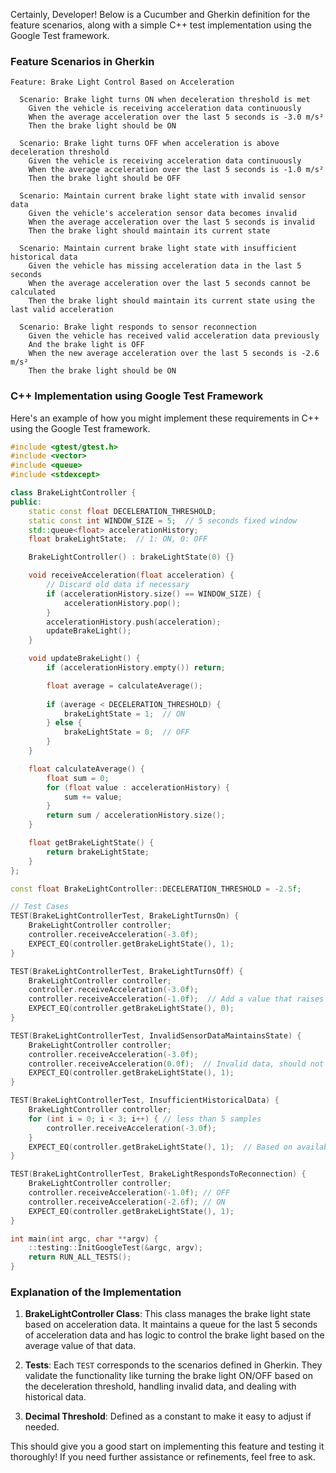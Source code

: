 Certainly, Developer! Below is a Cucumber and Gherkin definition for the feature scenarios, along with a simple C++ test implementation using the Google Test framework.

### Feature Scenarios in Gherkin

```gherkin
Feature: Brake Light Control Based on Acceleration

  Scenario: Brake light turns ON when deceleration threshold is met
    Given the vehicle is receiving acceleration data continuously
    When the average acceleration over the last 5 seconds is -3.0 m/s²
    Then the brake light should be ON

  Scenario: Brake light turns OFF when acceleration is above deceleration threshold
    Given the vehicle is receiving acceleration data continuously
    When the average acceleration over the last 5 seconds is -1.0 m/s²
    Then the brake light should be OFF

  Scenario: Maintain current brake light state with invalid sensor data
    Given the vehicle's acceleration sensor data becomes invalid
    When the average acceleration over the last 5 seconds is invalid
    Then the brake light should maintain its current state

  Scenario: Maintain current brake light state with insufficient historical data
    Given the vehicle has missing acceleration data in the last 5 seconds
    When the average acceleration over the last 5 seconds cannot be calculated
    Then the brake light should maintain its current state using the last valid acceleration

  Scenario: Brake light responds to sensor reconnection
    Given the vehicle has received valid acceleration data previously
    And the brake light is OFF
    When the new average acceleration over the last 5 seconds is -2.6 m/s²
    Then the brake light should be ON
```

### C++ Implementation using Google Test Framework

Here's an example of how you might implement these requirements in C++ using the Google Test framework.

```cpp
#include <gtest/gtest.h>
#include <vector>
#include <queue>
#include <stdexcept>

class BrakeLightController {
public:
    static const float DECELERATION_THRESHOLD;
    static const int WINDOW_SIZE = 5;  // 5 seconds fixed window
    std::queue<float> accelerationHistory;
    float brakeLightState;  // 1: ON, 0: OFF

    BrakeLightController() : brakeLightState(0) {}

    void receiveAcceleration(float acceleration) {
        // Discard old data if necessary
        if (accelerationHistory.size() == WINDOW_SIZE) {
            accelerationHistory.pop();
        }
        accelerationHistory.push(acceleration);
        updateBrakeLight();
    }

    void updateBrakeLight() {
        if (accelerationHistory.empty()) return;

        float average = calculateAverage();
        
        if (average < DECELERATION_THRESHOLD) {
            brakeLightState = 1;  // ON
        } else {
            brakeLightState = 0;  // OFF
        }
    }

    float calculateAverage() {
        float sum = 0;
        for (float value : accelerationHistory) {
            sum += value;
        }
        return sum / accelerationHistory.size();
    }

    float getBrakeLightState() {
        return brakeLightState;
    }
};

const float BrakeLightController::DECELERATION_THRESHOLD = -2.5f;

// Test Cases
TEST(BrakeLightControllerTest, BrakeLightTurnsOn) {
    BrakeLightController controller;
    controller.receiveAcceleration(-3.0f);
    EXPECT_EQ(controller.getBrakeLightState(), 1);
}

TEST(BrakeLightControllerTest, BrakeLightTurnsOff) {
    BrakeLightController controller;
    controller.receiveAcceleration(-3.0f);
    controller.receiveAcceleration(-1.0f);  // Add a value that raises average
    EXPECT_EQ(controller.getBrakeLightState(), 0);
}

TEST(BrakeLightControllerTest, InvalidSensorDataMaintainsState) {
    BrakeLightController controller;
    controller.receiveAcceleration(-3.0f);
    controller.receiveAcceleration(0.0f);  // Invalid data, should not change
    EXPECT_EQ(controller.getBrakeLightState(), 1);
}

TEST(BrakeLightControllerTest, InsufficientHistoricalData) {
    BrakeLightController controller;
    for (int i = 0; i < 3; i++) { // less than 5 samples
        controller.receiveAcceleration(-3.0f);
    }
    EXPECT_EQ(controller.getBrakeLightState(), 1);  // Based on available data
}

TEST(BrakeLightControllerTest, BrakeLightRespondsToReconnection) {
    BrakeLightController controller;
    controller.receiveAcceleration(-1.0f); // OFF
    controller.receiveAcceleration(-2.6f); // ON
    EXPECT_EQ(controller.getBrakeLightState(), 1);
}

int main(int argc, char **argv) {
    ::testing::InitGoogleTest(&argc, argv);
    return RUN_ALL_TESTS();
}
```

### Explanation of the Implementation

1. **BrakeLightController Class**: This class manages the brake light state based on acceleration data. It maintains a queue for the last 5 seconds of acceleration data and has logic to control the brake light based on the average value of that data.

2. **Tests**: Each `TEST` corresponds to the scenarios defined in Gherkin. They validate the functionality like turning the brake light ON/OFF based on the deceleration threshold, handling invalid data, and dealing with historical data.

3. **Decimal Threshold**: Defined as a constant to make it easy to adjust if needed.

This should give you a good start on implementing this feature and testing it thoroughly! If you need further assistance or refinements, feel free to ask.